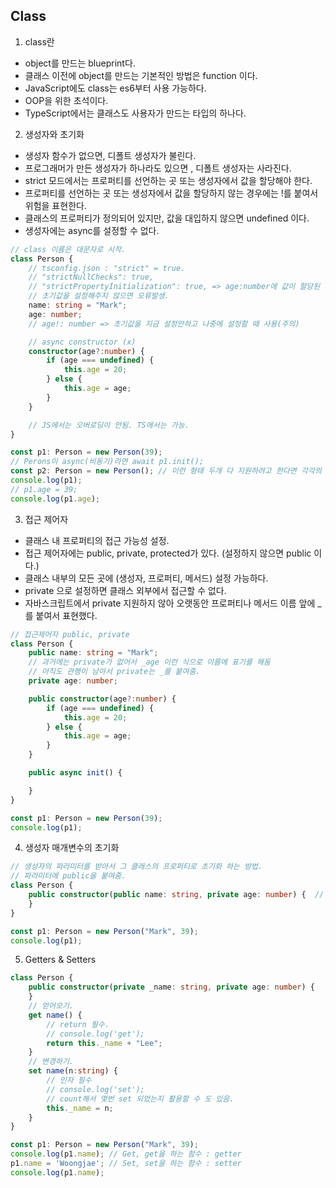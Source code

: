 ## Class

1. class란
- object를 만드는 blueprint다.
- 클래스 이전에 object를 만드는 기본적인 방법은 function 이다.
- JavaScript에도 class는 es6부터 사용 가능하다.
- OOP을 위한 초석이다.
- TypeScript에서는 클래스도 사용자가 만드는 타입의 하나다.

2. 생성자와 초기화
- 생성자 함수가 없으면, 디폴트 생성자가 불린다.
- 프로그래머가 만든 생성자가 하나라도 있으면 , 디폴트 생성자는 사라진다.
- strict 모드에서는 프로퍼티를 선언하는 곳 또는 생성자에서 값을 할당해야 한다.
- 프로퍼티를 선언하는 곳 또는 생성자에서 값을 할당하지 않는 경우에는 !를 붙여서 위험을 표현한다.
- 클래스의 프로퍼티가 정의되어 있지만, 값을 대입하지 않으면 undefined 이다.
- 생성자에는 async를 설정할 수 없다.
```ts
// class 이름은 대문자로 시작.
class Person {
    // tsconfig.json : "strict" = true.
    // "strictNullChecks": true, 
    // "strictPropertyInitialization": true, => age:number에 값이 할당된 게 없음(undefined)
    // 초기값을 설정해주지 않으면 오류발생.
    name: string = "Mark";
    age: number;
    // age!: number => 초기값을 지금 설정안하고 나중에 설정할 때 사용(주의)

    // async constructor (x)
    constructor(age?:number) {
        if (age === undefined) {
            this.age = 20;
        } else {
            this.age = age;
        }
    }

    // JS에서는 오버로딩이 안됨. TS에서는 가능.
}

const p1: Person = new Person(39);
// Perons이 async(비동기)라면 await p1.init();
const p2: Person = new Person(); // 이런 형태 두개 다 지원하려고 한다면 각각의 생성자 생성(오버로딩)
console.log(p1);
// p1.age = 39;
console.log(p1.age);
```

3. 접근 제어자
- 클래스 내 프로퍼티의 접근 가능성 설정.
- 접근 제어자에는 public, private, protected가 있다. (설정하지 않으면 public 이다.)
- 클래스 내부의 모든 곳에 (생성자, 프로퍼티, 메서드) 설정 가능하다.
- private 으로 설정하면 클래스 외부에서 접근할 수 없다.
- 자바스크립트에서 private 지원하지 않아 오랫동안 프로퍼티나 메서드 이름 앞에 _를 붙여서 표현했다.
```ts
// 접근제어자 public, private
class Person {
    public name: string = "Mark";
    // 과거에는 private가 없어서 _age 이런 식으로 이름에 표기를 해둠
    // 아직도 관행이 남아서 private는 _를 붙여줌.
    private age: number;

    public constructor(age?:number) {
        if (age === undefined) {
            this.age = 20;
        } else {
            this.age = age;
        }
    }

    public async init() {

    }
}

const p1: Person = new Person(39);
console.log(p1);
```

4. 생성자 매개변수의 초기화
```ts
// 생성자의 파라미터를 받아서 그 클래스의 프로퍼티로 초기화 하는 방법.
// 파라미터에 public을 붙여줌.
class Person {
    public constructor(public name: string, private age: number) {  // age는 외부에서 접근 불가.
    }
}

const p1: Person = new Person("Mark", 39);
console.log(p1);
```

5. Getters & Setters
```ts
class Person {
    public constructor(private _name: string, private age: number) {
    }
    // 얻어오기.
    get name() {
        // return 필수.
        // console.log('get');
        return this._name + "Lee";
    }
    // 변경하기.
    set name(n:string) {
        // 인자 필수
        // console.log('set');
        // count해서 몇번 set 되었는지 활용할 수 도 있음.
        this._name = n;
    }
}

const p1: Person = new Person("Mark", 39);
console.log(p1.name); // Get, get을 하는 함수 : getter
p1.name = 'Woongjae'; // Set, set을 하는 함수 : setter
console.log(p1.name);
```
